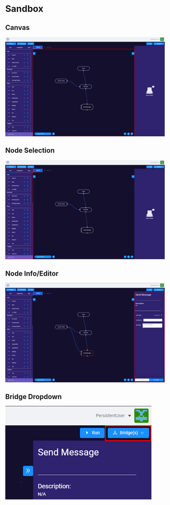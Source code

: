# Sandbox

## Canvas

![Sandbox Canvas](../../.gitbook/assets/image%20%284%29.png)

## Node Selection

![Node Selection Tool](../../.gitbook/assets/image%20%283%29.png)

## Node Info/Editor

![Node Information/Editor Panel](../../.gitbook/assets/image%20%286%29.png)

## Bridge Dropdown

![Bridge Select Dropdown](../../.gitbook/assets/image%20%288%29.png)



